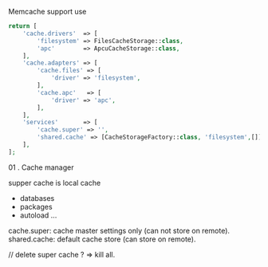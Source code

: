
Memcache support use
```php
return [
    'cache.drivers'  => [
        'filesystem' => FilesCacheStorage::class,
        'apc'        => ApcuCacheStorage::class,
    ],
    'cache.adapters' => [
        'cache.files' => [
            'driver' => 'filesystem',
        ],
        'cache.apc'   => [
            'driver' => 'apc',
        ],
    ],
    'services'       => [
        'cache.super' => '',
        'shared.cache' => [CacheStorageFactory::class, 'filesystem',[]],
    ],
];
```

01 . Cache manager

supper cache is local cache

- databases
- packages
- autoload
...


cache.super: cache master settings only (can not store on remote).
shared.cache: default cache store (can store on remote).

// delete super cache ? => kill all.